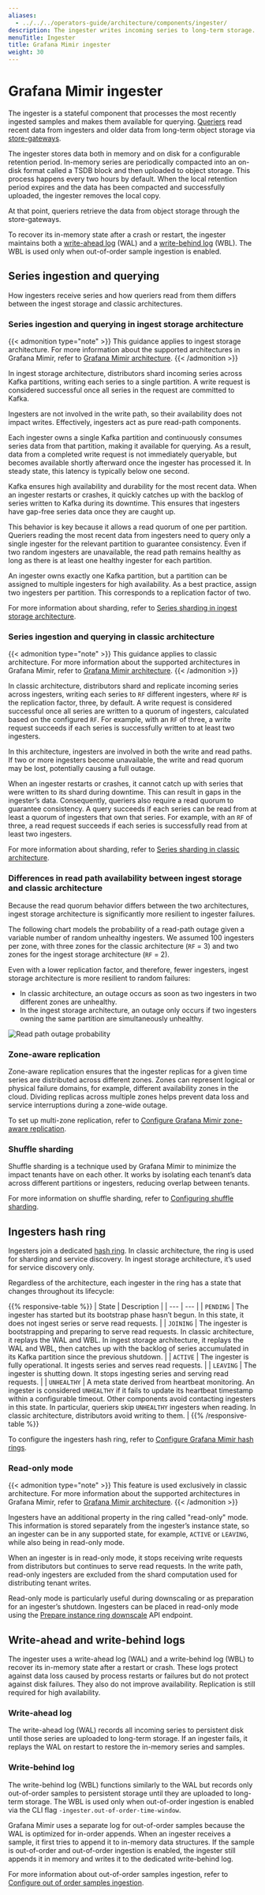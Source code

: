 ```yaml
---
aliases:
  - ../../../operators-guide/architecture/components/ingester/
description: The ingester writes incoming series to long-term storage.
menuTitle: Ingester
title: Grafana Mimir ingester
weight: 30
---
```


<!-- Note: This topic is mounted in the GEM documentation. Ensure that all updates are also applicable to GEM. -->

# Grafana Mimir ingester

The ingester is a stateful component that processes the most recently ingested samples and makes them available for querying.
[Queriers](https://grafana.com/docs/mimir/<MIMIR_VERSION>/references/architecture/querier/) read recent data from ingesters and older data from long-term object storage via [store-gateways](https://grafana.com/docs/mimir/<MIMIR_VERSION>/references/architecture/store-gateway/).

The ingester stores data both in memory and on disk for a configurable retention period.
In-memory series are periodically compacted into an on-disk format called a TSDB block and then uploaded to object storage. This process happens every two hours by default.
When the local retention period expires and the data has been compacted and successfully uploaded, the ingester removes the local copy.

At that point, queriers retrieve the data from object storage through the store-gateways.

To recover its in-memory state after a crash or restart, the ingester maintains both a [write-ahead log](#write-ahead-log) (WAL) and a [write-behind log](#write-behind-log) (WBL).
The WBL is used only when out-of-order sample ingestion is enabled.

## Series ingestion and querying

How ingesters receive series and how queriers read from them differs between the ingest storage and classic architectures.

### Series ingestion and querying in ingest storage architecture

{{< admonition type="note" >}}
This guidance applies to ingest storage architecture. For more information about the supported architectures in Grafana Mimir, refer to [Grafana Mimir architecture](https://grafana.com/docs/mimir/<MIMIR_VERSION>/get-started/about-grafana-mimir-architecture/).
{{< /admonition >}}

In ingest storage architecture, distributors shard incoming series across Kafka partitions, writing each series to a single partition.
A write request is considered successful once all series in the request are committed to Kafka.

Ingesters are not involved in the write path, so their availability does not impact writes.
Effectively, ingesters act as pure read-path components.

Each ingester owns a single Kafka partition and continuously consumes series data from that partition, making it available for querying.
As a result, data from a completed write request is not immediately queryable, but becomes available shortly afterward once the ingester has processed it.
In steady state, this latency is typically below one second.

Kafka ensures high availability and durability for the most recent data.
When an ingester restarts or crashes, it quickly catches up with the backlog of series written to Kafka during its downtime.
This ensures that ingesters have gap-free series data once they are caught up.

This behavior is key because it allows a read quorum of one per partition. Queriers reading the most recent data from ingesters need to query only a single ingester for the relevant partition to guarantee consistency.
Even if two random ingesters are unavailable, the read path remains healthy as long as there is at least one healthy ingester for each partition.

An ingester owns exactly one Kafka partition, but a partition can be assigned to multiple ingesters for high availability. As a best practice, assign two ingesters per partition. This corresponds to a replication factor of two.

For more information about sharding, refer to [Series sharding in ingest storage architecture](https://grafana.com/docs/mimir/<MIMIR_VERSION>/references/architecture/hash-ring/#series-sharding-in-ingest-storage-architecture).

### Series ingestion and querying in classic architecture

{{< admonition type="note" >}}
This guidance applies to classic architecture. For more information about the supported architectures in Grafana Mimir, refer to [Grafana Mimir architecture](https://grafana.com/docs/mimir/<MIMIR_VERSION>/get-started/about-grafana-mimir-architecture/).
{{< /admonition >}}

In classic architecture, distributors shard and replicate incoming series across ingesters, writing each series to `RF` different ingesters, where `RF` is the replication factor, three, by default.
A write request is considered successful once all series are written to a quorum of ingesters, calculated based on the configured `RF`.
For example, with an `RF` of three, a write request succeeds if each series is successfully written to at least two ingesters.

In this architecture, ingesters are involved in both the write and read paths.
If two or more ingesters become unavailable, the write and read quorum may be lost, potentially causing a full outage.

When an ingester restarts or crashes, it cannot catch up with series that were written to its shard during downtime.
This can result in gaps in the ingester’s data.
Consequently, queriers also require a read quorum to guarantee consistency.
A query succeeds if each series can be read from at least a quorum of ingesters that own that series.
For example, with an `RF` of three, a read request succeeds if each series is successfully read from at least two ingesters.

For more information about sharding, refer to [Series sharding in classic architecture](https://grafana.com/docs/mimir/<MIMIR_VERSION>/references/architecture/hash-ring/#series-sharding-in-classic-architecture).

### Differences in read path availability between ingest storage and classic architecture

Because the read quorum behavior differs between the two architectures, ingest storage architecture is significantly more resilient to ingester failures.

The following chart models the probability of a read-path outage given a variable number of random unhealthy ingesters.
We assumed 100 ingesters per zone, with three zones for the classic architecture (`RF` = 3) and two zones for the ingest storage architecture (`RF` = 2).

Even with a lower replication factor, and therefore, fewer ingesters, ingest storage architecture is more resilient to random failures:

- In classic architecture, an outage occurs as soon as two ingesters in two different zones are unhealthy.
- In the ingest storage architecture, an outage only occurs if two ingesters owning the same partition are simultaneously unhealthy.

[//]: # "Diagram source at https://docs.google.com/presentation/d/1bHp8_zcoWCYoNU2AhO2lSagQyuIrghkCncViSqn14cU/edit"

![Read path outage probability](read-path-outage-probability.png)

### Zone-aware replication

Zone-aware replication ensures that the ingester replicas for a given time series are distributed across different zones. Zones can represent logical or physical failure domains, for example, different availability zones in the cloud. Dividing replicas across multiple zones helps prevent data loss and service interruptions during a zone-wide outage.

To set up multi-zone replication, refer to [Configure Grafana Mimir zone-aware replication](https://grafana.com/docs/mimir/<MIMIR_VERSION>/configure/configure-zone-aware-replication/).

### Shuffle sharding

Shuffle sharding is a technique used by Grafana Mimir to minimize the impact tenants have on each other.
It works by isolating each tenant’s data across different partitions or ingesters, reducing overlap between tenants.

For more information on shuffle sharding, refer to [Configuring shuffle sharding](https://grafana.com/docs/mimir/<MIMIR_VERSION>/configure/configure-shuffle-sharding/).

## Ingesters hash ring

Ingesters join a dedicated [hash ring](https://grafana.com/docs/mimir/<MIMIR_VERSION>/references/architecture/hash-ring/).
In classic architecture, the ring is used for sharding and service discovery.
In ingest storage architecture, it’s used for service discovery only.

Regardless of the architecture, each ingester in the ring has a state that changes throughout its lifecycle:

{{% responsive-table %}}
| State | Description |
| --- | --- |
| `PENDING` | The ingester has started but its bootstrap phase hasn’t begun. In this state, it does not ingest series or serve read requests. |
| `JOINING` | The ingester is bootstrapping and preparing to serve read requests. In classic architecture, it replays the WAL and WBL. In ingest storage architecture, it replays the WAL and WBL, then catches up with the backlog of series accumulated in its Kafka partition since the previous shutdown. |
| `ACTIVE` | The ingester is fully operational. It ingests series and serves read requests. |
| `LEAVING` | The ingester is shutting down. It stops ingesting series and serving read requests. |
| `UNHEALTHY` | A meta state derived from heartbeat monitoring. An ingester is considered `UNHEALTHY` if it fails to update its heartbeat timestamp within a configurable timeout. Other components avoid contacting ingesters in this state. In particular, queriers skip `UNHEALTHY` ingesters when reading. In classic architecture, distributors avoid writing to them. |
{{% /responsive-table %}}

To configure the ingesters hash ring, refer to [Configure Grafana Mimir hash rings](https://grafana.com/docs/mimir/<MIMIR_VERSION>/configure/configure-hash-rings/).

### Read-only mode

{{< admonition type="note" >}}
This feature is used exclusively in classic architecture. For more information about the supported architectures in Grafana Mimir, refer to [Grafana Mimir architecture](https://grafana.com/docs/mimir/<MIMIR_VERSION>/get-started/about-grafana-mimir-architecture/).
{{< /admonition >}}

Ingesters have an additional property in the ring called "read-only" mode.
This information is stored separately from the ingester’s instance state, so an ingester can be in any supported state, for example, `ACTIVE` or `LEAVING`, while also being in read-only mode.

When an ingester is in read-only mode, it stops receiving write requests from distributors but continues to serve read requests.
In the write path, read-only ingesters are excluded from the shard computation used for distributing tenant writes.

Read-only mode is particularly useful during downscaling or as preparation for an ingester’s shutdown.
Ingesters can be placed in read-only mode using the [Prepare instance ring downscale](https://grafana.com/docs/mimir/<MIMIR_VERSION>/references/http-api/#prepare-instance-ring-downscale) API endpoint.

## Write-ahead and write-behind logs

The ingester uses a write-ahead log (WAL) and a write-behind log (WBL) to recover its in-memory state after a restart or crash.
These logs protect against data loss caused by process restarts or failures but do not protect against disk failures.
They also do not improve availability. Replication is still required for high availability.

### Write-ahead log

The write-ahead log (WAL) records all incoming series to persistent disk until those series are uploaded to long-term storage.
If an ingester fails, it replays the WAL on restart to restore the in-memory series and samples.

### Write-behind log

The write-behind log (WBL) functions similarly to the WAL but records only out-of-order samples to persistent storage until they are uploaded to long-term storage.
The WBL is used only when out-of-order ingestion is enabled via the CLI flag `-ingester.out-of-order-time-window`.

Grafana Mimir uses a separate log for out-of-order samples because the WAL is optimized for in-order appends.
When an ingester receives a sample, it first tries to append it to in-memory data structures.
If the sample is out-of-order and out-of-order ingestion is enabled, the ingester still appends it in memory and writes it to the dedicated write-behind log.

For more information about out-of-order samples ingestion, refer to [Configure out of order samples ingestion](https://grafana.com/docs/mimir/<MIMIR_VERSION>/configure/configure-out-of-order-samples-ingestion/).
